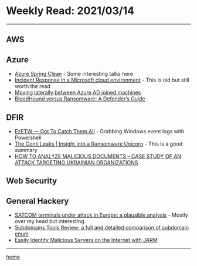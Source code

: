 # Weekly Read: 2021/03/14
----

## AWS



## Azure

 * [Azure Spring Clean](https://azurespringclean.com/) - Some interesting talks here
 * [Incident Response in a Microsoft cloud environment](https://m365internals.com/2021/04/17/incident-response-in-a-microsoft-cloud-environment/) - This is old but still worth the read
 * [Moving laterally between Azure AD joined machines](https://medium.com/@talthemaor/moving-laterally-between-azure-ad-joined-machines-ed1f8871da56)
 * [BloodHound versus Ransomware: A Defender’s Guide](https://medium.com/p/28147dedb73b)

## DFIR

 * [EzETW — Got To Catch Them All](https://medium.com/falconforce/ezetw-got-to-catch-them-all-d277ff2c82cc) - Grabbing Windows event logs with Powershell
 * [The Conti Leaks | Insight into a Ransomware Unicorn](https://www.breachquest.com/conti-leaks-insight-into-a-ransomware-unicorn/) - This is a good summary
 * [HOW TO ANALYZE MALICIOUS DOCUMENTS – CASE STUDY OF AN ATTACK TARGETING UKRAINIAN ORGANIZATIONS](https://cybergeeks.tech/how-to-analyze-malicious-documents-case-study-of-an-attack-targeting-ukraine-organizations/)


## Web Security



## General Hackery

 * [SATCOM terminals under attack in Europe: a plausible analysis](https://www.reversemode.com/2022/03/satcom-terminals-under-attack-in-europe.html) - Mostly over my head but interesting
 * [Subdomains Tools Review: a full and detailed comparison of subdomain enum](https://blog.yeswehack.com/yeswerhackers/subdomains-tools-review-full-detailed-comparison/)
 * [Easily Identify Malicious Servers on the Internet with JARM](https://engineering.salesforce.com/easily-identify-malicious-servers-on-the-internet-with-jarm-e095edac525a)



----
[home](index.md)
